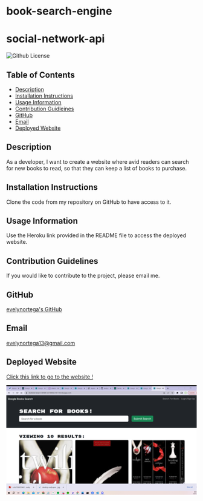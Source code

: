# book-search-engine

# social-network-api

![Github License](https://img.shields.io/badge/LICENSE-none-lightblue)

## Table of Contents

- [Description](#description)
- [Installation Instructions](#installation)
- [Usage Information](#usage)
- [Contribution Guidleines](#contribution)
- [GitHub](#github)
- [Email](#email)
- [Deployed Website](#deployed)

<h2 id="description">Description</h2>
As a developer, I want to create a website where avid readers can search for new books to read, so that they can keep a list of books to purchase.

<h2 id="installation">Installation Instructions</h2>
Clone the code from my repository on GitHub to have access to it.

<h2 id="usage">Usage Information</h2>
Use the Heroku link provided in the README file to access the deployed website.

<h2 id="contribution">Contribution Guidelines</h2>
If you would like to contribute to the project, please email me.

## GitHub

[evelynortega's GitHub](https://github.com/evelynortega)

## Email

<a href="mailto:evelynortega13@gmail.com">evelynortega13@gmail.com</a>

<h2 id="deployed">Deployed Website</h2>

[Click this link to go to the website !](https://shielded-beach-00409-e31989837d77.herokuapp.com/)

![Image](<./images/Screenshot (78).png>)

